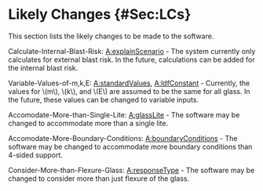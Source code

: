 # Likely Changes {#Sec:LCs}

This section lists the likely changes to be made to the software.

<div id="calcInternalBlastRisk"></div>

Calculate-Internal-Blast-Risk: [A:explainScenario](./SecAssumps.md#assumpES) - The system currently only calculates for external blast risk. In the future, calculations can be added for the internal blast risk.

<div id="varValsOfmkE"></div>

Variable-Values-of-m,k,E: [A:standardValues](./SecAssumps.md#assumpSV), [A:ldfConstant](./SecAssumps.md#assumpLDFC) - Currently, the values for \\(m\\), \\(k\\), and \\(E\\) are assumed to be the same for all glass. In the future, these values can be changed to variable inputs.

<div id="accMoreThanSingleLite"></div>

Accomodate-More-than-Single-Lite: [A:glassLite](./SecAssumps.md#assumpGL) - The software may be changed to accommodate more than a single lite.

<div id="accMoreBoundaryConditions"></div>

Accomodate-More-Boundary-Conditions: [A:boundaryConditions](./SecAssumps.md#assumpBC) - The software may be changed to accommodate more boundary conditions than 4-sided support.

<div id="considerMoreThanFlexGlass"></div>

Consider-More-than-Flexure-Glass: [A:responseType](./SecAssumps.md#assumpRT) - The software may be changed to consider more than just flexure of the glass.


